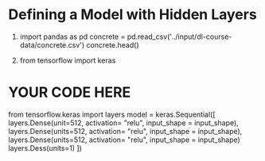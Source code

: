 # Defining a Model with Hidden Layers

1. import pandas as pd
   concrete = pd.read_csv('../input/dl-course-data/concrete.csv')
   concrete.head()

2. from tensorflow import keras

# YOUR CODE HERE

from tensorflow.keras import layers
model = keras.Sequential([
layers.Dense(unit=512, activation= "relu", input_shape = input_shape),
layers.Dense(units=512, activation= "relu", input_shape = input_shape),
layers.Dense(units=512, activation= "relu", input_shape = input_shape)
layers.Dess(units=1)
])

